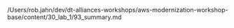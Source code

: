 /Users/rob.jahn/dev/dt-alliances-workshops/aws-modernization-workshop-base/content/30_lab_1/93_summary.md